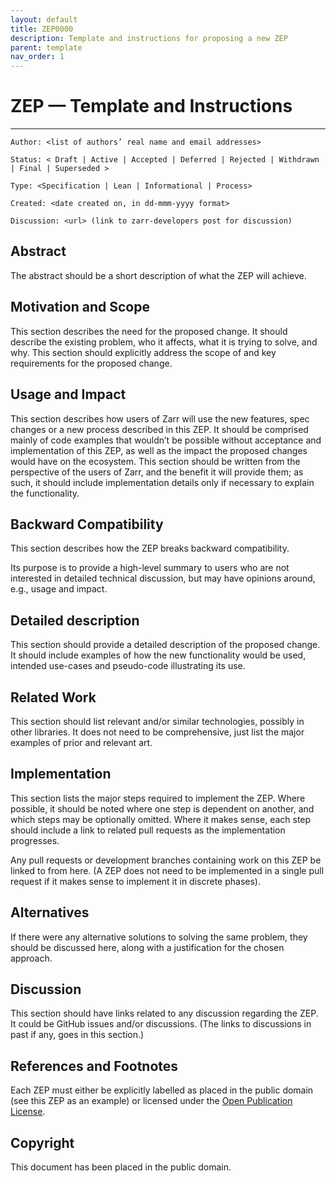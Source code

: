 ```yaml
---
layout: default
title: ZEP0000
description: Template and instructions for proposing a new ZEP
parent: template
nav_order: 1
---
```


# ZEP — Template and Instructions

---

```
Author: <list of authors’ real name and email addresses>

Status: < Draft | Active | Accepted | Deferred | Rejected | Withdrawn | Final | Superseded >

Type: <Specification | Lean | Informational | Process>

Created: <date created on, in dd-mmm-yyyy format>

Discussion: <url> (link to zarr-developers post for discussion)
```

## Abstract

The abstract should be a short description of what the ZEP will achieve.

## Motivation and Scope

This section describes the need for the proposed change. It should describe the existing problem, who it affects, what it is trying to solve, and why. 
This section should explicitly address the scope of and key requirements for the proposed change.

## Usage and Impact

This section describes how users of Zarr will use the new features, spec changes or a new process described in this ZEP. It should be comprised mainly of code examples that wouldn’t be possible 
without acceptance and implementation of this ZEP, as well as the impact the proposed changes would have on the ecosystem. This section should be written from 
the perspective of the users of Zarr, and the benefit it will provide them; as such, it should include implementation details only if necessary to explain the 
functionality.

## Backward Compatibility

This section describes how the ZEP breaks backward compatibility.

Its purpose is to provide a high-level  summary to users who are not interested in detailed technical discussion, but may have opinions around, e.g., usage and 
impact.

## Detailed description

This section should provide a detailed description of the proposed change. It should include examples of how the new functionality would be used, intended 
use-cases and pseudo-code illustrating its use.

## Related Work

This section should list relevant and/or similar technologies, possibly in other libraries. It does not need to be comprehensive, just list the major examples 
of prior and relevant art.

## Implementation

This section lists the major steps required to implement the ZEP. Where possible, it should be noted where one step is dependent on another, and which steps may 
be optionally omitted. Where it makes sense, each step should include a link to related pull requests as the implementation progresses.

Any pull requests or development branches containing work on this ZEP be linked to from here. (A ZEP does not need to be implemented in a single pull request if 
it makes sense to implement it in discrete phases).

## Alternatives

If there were any alternative solutions to solving the same problem, they should be discussed here, along with a justification for the chosen approach.

## Discussion

This section should have links related to any discussion regarding the ZEP. It could be GitHub issues and/or discussions. (The links to discussions in past 
if any, goes in this section.)

## References and Footnotes

Each ZEP must either be explicitly labelled as placed in the public domain (see this ZEP as an example) or licensed under the 
[Open Publication License](https://www.opencontent.org/openpub/).

## Copyright

This document has been placed in the public domain.
